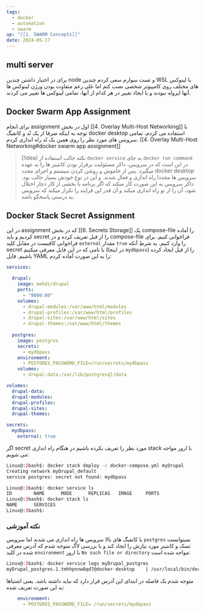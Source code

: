 ```yaml
---
tags:
  - docker
  - automation
  - swarm
up: "[[1. SWARM Concepts]]"
date: 2024-05-17
---
```

## multi server
برای در اختیار داشتن چندین node و تست سوارم سعی کردم چندین WSL با لینوکس های مختلف روی کامپیوتر شخصی نصب کنم اما علی رغم متفاوت بودن ورژن لینوکس ها آنها ایزوله نبودند و با ایجاد تغییر در هر کدام از آنها، تمامی لینوکس ها تغییر می کردند.
## Docker Swarm App Assignment
برای انجام assignment اول در بخش [[4. Overlay Multi-Host Networking]] با توجه به اینکه صرفا از یک نٌد و کانفیگ docker desktop استفاده می کردم، تمامی سرویس های مورد نظر را روی همین یک نٌد راه اندازی کردم.
[[4. Overlay Multi-Host Networking#docker swarm app assignment]]
> [!idea] نکته جالب استفاده از `docker service`  به جای `docker run command` در این است که در سرویس، داکر مسئولیت برقرار بودن کانتینر ها را به عهده میگیرد. پس از خاموش و روشن کردن سیستم و اجرای مجدد docker desktop سرویس ها مجددا راه اندازی و فعال شدند. و این در نوع خودش بسیار جالب بود.
> داکر سرویس به این صورت کار میکند که اگر برنامه یا بخشی از کار دچار اختلال شود، آن را از نو راه اندازی میکند و آن قدر این فرایند را تکرار میکند که سرویس به درستی پاسخگو باشد.

## Docker Stack Secret Assignment
در این  assignment که در بخش [[6. Secrets Storage]] یک compose-file را آماده کردیم و باید secret را از قبل تعریف کرده و در compose-file فراخوانی کنیم.
برای فراخوانی کافیست در مقابل کلید `external` مقدار `true` را وارد کنیم. به شرط آنکه secret با نامی که در این فایل معرفی میکنیم (در اینجا `mydbpass`) را از قبل ایجاد کرده باشیم.
فایل YAML را به این صورت آماده کردم:
```yml
services:

  drupal:
    image: mehdi/drupal
    ports:
      - "8080:80"
    volumes:
      - drupal-modules:/var/www/html/modules
      - drupal-profiles:/var/www/html/profiles       
      - drupal-sites:/var/www/html/sites      
      - drupal-themes:/var/www/html/themes
 
  postgres:
    image: postgres
    secrets:
      - mydbpass
    environment:
      - POSTGRES_PASSWORD_FILE=/run/secrets/mydbpass
    volumes:
      - drupal-data:/var/lib/postgresql/data

volumes:
  drupal-data:
  drupal-modules:
  drupal-profiles:
  drupal-sites:
  drupal-themes:

secrets:
  mydbpass:
    external: true
```

اگر secret مورد نظر را تعریف نکرده باشیم در هنگام راه اندازی stack با ارور مواجه می شویم:
```bash
Linux@:)bash$: docker stack deploy -c docker-compose.yml myDrupal
Creating network myDrupal_default
service postgres: secret not found: mydbpass

Linux@:)bash$: docker service ls
ID        NAME      MODE      REPLICAS   IMAGE     PORTS
Linux@:)bash$: docker stack ls
NAME      SERVICES
Linux@:)bash$:
```

### نکته آموزشی
با کانفیگ های بالا سرویس ها راه اندازی می شدند اما سرویس `postgres` نمیتوانست تسک و کانتینر مورد نیازش را ایجاد کند و با بررسی لاگ متوجه شدم که آدرس معرفی شده در کلید `environment` با ارور `No such file or directory` مواجه شده است:
```bash
Linux@:)bash$: docker service logs myDrupal_postgres
myDrupal_postgres.1.tmhhpnnw8qd7@docker-desktop    | /usr/local/bin/docker-entrypoint.sh: line 21:  /run/secrets/mydbpass: No such file or directory
```
متوجه شدم یک فاصله در ابتدای این آدرس قرار دارد که نباید داشته باشد. یعنی اشتباها به این صورت تعریف شده:
```yml
    environment:
      - POSTGRES_PASSWORD_FILE= /run/secrets/mydbpass
```